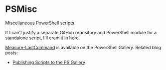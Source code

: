 # PSMisc
Miscellaneous PowerShell scripts

If I can't justify a separate GitHub repository and PowerShell module for a standalone script, I'll cram it in here.

[Measure-LastCommand] is available on the PowerShell Gallery. Related blog posts:
- [Publishing Scripts to the PS Gallery]



[Measure-LastCommand]: https://www.powershellgallery.com/packages/Measure-LastCommand/
[Publishing Scripts to the PS Gallery]: http://www.brianbunke.com/blog/2017/01/09/publishing-scripts/

